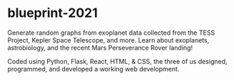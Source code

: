 # blueprint-2021

Generate random graphs from exoplanet data collected from the TESS Project, Kepler Space Telescope, and more. Learn about exoplanets, astrobiology, and the recent Mars Perseverance Rover landing! 


Coded using Python, Flask, React, HTML, & CSS, the three of us designed, programmed, and developed a working web development. 
